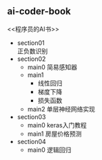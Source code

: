 ## ai-coder-book

<<程序员的AI书>>
- section01  
正负数识别
- section02
    - main0 简易感知器
    - main1 
        - 线性回归
        - 梯度下降
        - 损失函数
    - main2 单层神经网络实现
- section03
    - main0 keras入门教程
    - main1 房屋价格预测
- section04
    - main0 逻辑回归